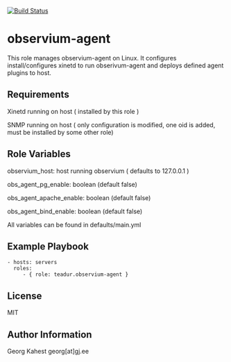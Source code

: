 [![Build Status](https://travis-ci.org/teadur/ansible-observium-agent.svg?branch=master)](https://travis-ci.org/teadur/ansible-observium-agent)

observium-agent
=========

This role manages observium-agent on Linux.
It configures install/configures xinetd to run obserivum-agent and deploys defined agent plugins to host.


Requirements
------------

Xinetd running on host ( installed by this role )

SNMP running on host ( only configuration is modified, one oid is added, must be installed by some other role) 

Role Variables
--------------

observium_host: host running observium ( defaults to 127.0.0.1 )
 
obs_agent_pg_enable: boolean (default false)

obs_agent_apache_enable: boolean (default false)

obs_agent_bind_enable: boolean (default false)

All variables can be found in defaults/main.yml


Example Playbook
----------------

    - hosts: servers
      roles:
         - { role: teadur.observium-agent }

License
-------

MIT

Author Information
------------------

Georg Kahest georg[at]gj.ee
